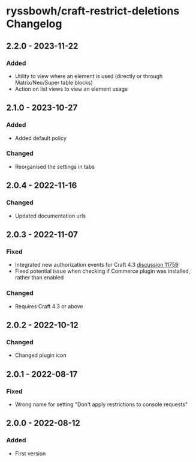 # ryssbowh/craft-restrict-deletions Changelog

## 2.2.0 - 2023-11-22

### Added

- Utility to view where an element is used (directly or through Matrix/Neo/Super table blocks)
- Action on list views to view an element usage

## 2.1.0 - 2023-10-27

### Added

- Added default policy

### Changed

- Reorganised the settings in tabs

## 2.0.4 - 2022-11-16

### Changed

- Updated documentation urls

## 2.0.3 - 2022-11-07

### Fixed

- Integrated new authorization events for Craft 4.3 [discussion 11759](https://github.com/craftcms/cms/discussions/11759)
- Fixed potential issue when checking if Commerce plugin was installed, rather than enabled

### Changed

- Requires Craft 4.3 or above

## 2.0.2 - 2022-10-12

### Changed

- Changed plugin icon

## 2.0.1 - 2022-08-17

### Fixed

- Wrong name for setting "Don't apply restrictions to console requests"

## 2.0.0 - 2022-08-12

### Added
- First version